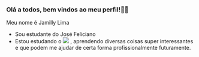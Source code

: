### Olá a todos, bem vindos ao meu perfil!🌌💙
Meu nome é Jamilly Lima 

- Sou estudante do José Feliciano
- Estou estudando o ![](www.alura.com.br/)
 , aprendendo diversas coisas super interessantes e que podem me ajudar de certa forma profissionalmente futuramente.
